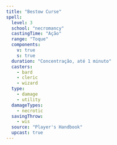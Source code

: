```yaml
---
title: "Bestow Curse"
spell:
  level: 3
  school: "necromancy"
  castingTime: "Ação"
  range: "Toque"
  components:
    v: true
    s: true
  duration: "Concentração, até 1 minuto"
  casters:
    - bard
    - cleric
    - wizard
  type:
    - damage
    - utility
  damageTypes:
    - necrotic
  savingThrow:
    - wis
  source: "Player's Handbook"
  upcast: true
---
```

